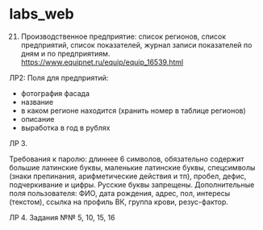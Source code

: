 # labs_web
21.	Производственное предприятие: список регионов, список предприятий, список показателей, журнал записи показателей по дням и по предприятиям. https://www.equipnet.ru/equip/equip_16539.html 

ЛР2: Поля для предприятий:
 - фотография фасада
 - название
 - в каком регионе находится (хранить номер в таблице регионов)
 - описание
 - выработка в год в рублях

ЛР 3. 

Требования к паролю: длиннее 6 символов, обязательно содержит большие латинские буквы, маленькие латинские буквы, спецсимволы (знаки препинания, арифметические действия и тп), пробел, дефис, подчеркивание и цифры. 
Русские буквы запрещены.
Дополнительные поля пользователя: ФИО, дата рождения, адрес, пол, интересы (текстом), ссылка на профиль ВК, группа крови, резус-фактор.

ЛР 4. Задания  №№ 5, 10, 15, 16
